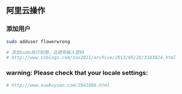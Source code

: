 ## 阿里云操作

### 添加用户

```bash
sudo adduser flowerwrong

# 添加sudo执行权限，且避免输入密码
# http://www.cnblogs.com/zox2011/archive/2013/05/28/3103824.html
```

### warning: Please check that your locale settings:

```bash
# http://www.xuebuyuan.com/2041098.html
```
